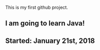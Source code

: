 This is my first github project.
## <b> I am going to learn Java! </b> 
## Started:  January 21st, 2018 
